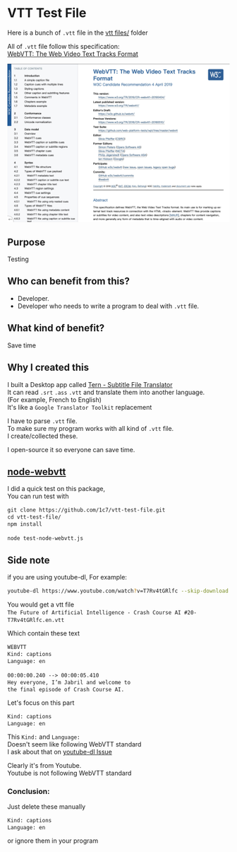 # VTT Test File
Here is a bunch of `.vtt` file in the [vtt files/](https://github.com/1c7/vtt-test-file/tree/master/vtt%20files) folder     

All of `.vtt` file follow this specification:         
[WebVTT: The Web Video Text Tracks Format](https://www.w3.org/TR/webvtt1/)

![Spec Screenshot](./img/spec.jpg)

## Purpose
Testing

## Who can benefit from this?
* Developer.
* Developer who needs to write a program to deal with `.vtt` file.

## What kind of benefit?
Save time

## Why I created this
I built a Desktop app called [Tern - Subtitle File Translator](http://tern.1c7.me/)     
It can read `.srt` `.ass` `.vtt` and translate them into another language.  
(For example, French to English)     
It's like a `Google Translator Toolkit` replacement

I have to parse `.vtt` file.     
To make sure my program works with all kind of `.vtt` file.     
I create/collected these. 

I open-source it so everyone can save time.

## [node-webvtt](https://www.npmjs.com/package/node-webvtt)   
I did a quick test on this package,   
You can run test with  
```
git clone https://github.com/1c7/vtt-test-file.git
cd vtt-test-file/
npm install

node test-node-webvtt.js
```

## Side note
if you are using youtube-dl, For example:

```bash
youtube-dl https://www.youtube.com/watch?v=T7Rv4tGRlfc --skip-download --sub-format vtt --write-sub
```

You would get a vtt file   
`The Future of Artificial Intelligence - Crash Course AI #20-T7Rv4tGRlfc.en.vtt`

Which contain these text

```
WEBVTT
Kind: captions
Language: en

00:00:00.240 --> 00:00:05.410
Hey everyone, I’m Jabril and welcome to
the final episode of Crash Course AI.
```

Let's focus on this part  
```
Kind: captions
Language: en
```

This `Kind:` and `Language:`   
Doesn't seem like following WebVTT standard  
I ask about that on [youtube-dl Issue](https://github.com/ytdl-org/youtube-dl/issues/23777) 

Clearly it's from Youtube.   
Youtube is not following WebVTT standard   

### Conclusion: 

Just delete these manually
```
Kind: captions
Language: en
```

or ignore them in your program   